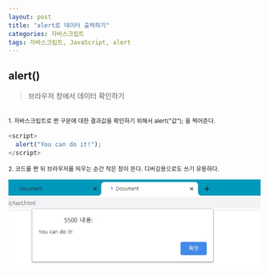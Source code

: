 ```yaml
---
layout: post
title: "alert로 데이터 출력하기"
categories: 자바스크립트
tags: 자바스크립트, JavaScript, alert
---
```


## alert()
>브라우저 창에서 데이터 확인하기

<br>
<small>1. 자바스크립트로 짠 구문에 대한 결과값을 확인하기 위해서 alert("값"); 을 찍어준다.</small>

```javascript
<script>
  alert("You can do it!");
</script>
```

<small>2. 코드를 짠 뒤 브라우저를 띄우는 순간 작은 창이 뜬다. 디버깅용으로도 쓰기 유용하다. </small>

![ex01](/image/ex02.jpg)
